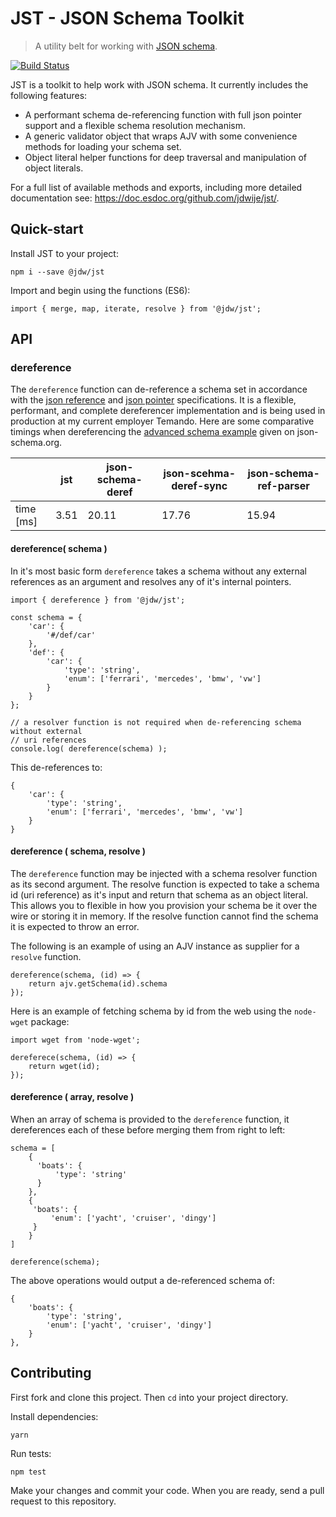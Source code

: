 JST - JSON Schema Toolkit
===

> A utility belt for working with [JSON schema](http://json-schema.org/).

[![Build Status](https://travis-ci.org/jdwije/jst.svg?branch=master)](https://travis-ci.org/jdwije/jst)

JST is a toolkit to help work with JSON schema. It currently includes the
following features:

- A performant schema de-referencing function with full json pointer support and
  a flexible schema resolution mechanism.
- A generic validator object that wraps AJV with some convenience methods for
  loading your schema set.
- Object literal helper functions for deep traversal and manipulation of object
  literals.

For a full list of available methods and exports, including more detailed
documentation see: https://doc.esdoc.org/github.com/jdwije/jst/.

## Quick-start

Install JST to your project:
```
npm i --save @jdw/jst
```

Import and begin using the functions (ES6):
```
import { merge, map, iterate, resolve } from '@jdw/jst';
```

## API

### dereference

The `dereference` function can de-reference a schema set in accordance with
the [json reference](https://tools.ietf.org/html/draft-pbryan-zyp-json-ref-03)
and [json pointer](https://tools.ietf.org/html/rfc6901) specifications. It is a
flexible, performant, and complete dereferencer implementation and is being used
in production at my current employer Temando. Here are some comparative timings
when dereferencing
the [advanced schema example](http://json-schema.org/example2.html) given on
json-schema.org.

|           | jst  | json-schema-deref | json-scehma-deref-sync | json-schema-ref-parser |
|-----------|------|-------------------|------------------------|------------------------|
| time [ms] | 3.51 | 20.11             | 17.76                  | 15.94                  |

#### dereference( schema )

In it's most basic form `dereference` takes a schema without any external
references as an argument and resolves any of it's internal pointers.

```
import { dereference } from '@jdw/jst';

const schema = {
    'car': {
        '#/def/car'
    },
    'def': {
        'car': {
            'type': 'string',
            'enum': ['ferrari', 'mercedes', 'bmw', 'vw']
        }
    }
};

// a resolver function is not required when de-referencing schema without external
// uri references
console.log( dereference(schema) );
```

This de-references to:

```
{
    'car': {
        'type': 'string',
        'enum': ['ferrari', 'mercedes', 'bmw', 'vw']
    }
}
```

#### dereference ( schema, resolve )

The `dereference` function may be injected with a schema resolver function as
its second argument. The resolve function is expected to take a schema id (uri
reference) as it's input and return that schema as an object literal. This
allows you to flexible in how you provision your schema be it over the wire or
storing it in memory. If the resolve function cannot find the schema it is
expected to throw an error.

The following is an example of using an AJV instance as supplier for a `resolve`
function.

```
dereference(schema, (id) => {
    return ajv.getSchema(id).schema
});
```

Here is an example of fetching schema by id from the web using the `node-wget`
package:

```
import wget from 'node-wget';

dereferece(schema, (id) => {
    return wget(id);
});
```

#### dereference ( array, resolve )

When an array of schema is provided to the `dereference` function, it
dereferences each of these before merging them from right to left:

```
schema = [
    {
      'boats': {
          'type': 'string'
      }
    },
    {
     'boats': {
         'enum': ['yacht', 'cruiser', 'dingy']
     }
    }
]

dereference(schema);
```

The above operations would output a de-referenced schema of:
```
{
    'boats': {
        'type': 'string',
        'enum': ['yacht', 'cruiser', 'dingy']
    }
},

```

## Contributing

First fork and clone this project. Then `cd` into your project directory.

Install dependencies:
```
yarn
```

Run tests:
```
npm test
```

Make your changes and commit your code. When you are ready, send a pull request
to this repository.



